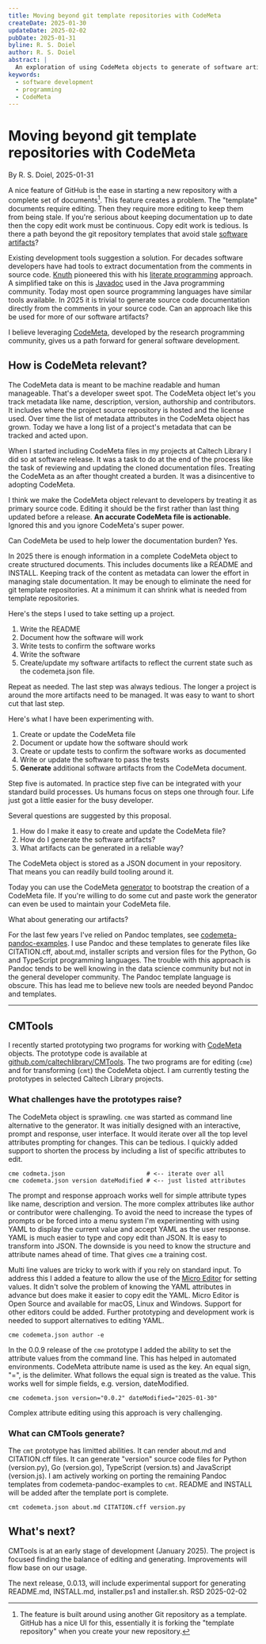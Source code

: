 ```yaml
---
title: Moving beyond git template repositories with CodeMeta
createDate: 2025-01-30
updateDate: 2025-02-02
pubDate: 2025-01-31
byline: R. S. Doiel
author: R. S. Doiel
abstract: |
  An exploration of using CodeMeta objects to generate of software artifacts as an alternative to Git template repositories.
keywords:
  - software development
  - programming
  - CodeMeta
---
```


# Moving beyond git template repositories with CodeMeta

By R. S. Doiel, 2025-01-31

A nice feature of GitHub is the ease in starting a new repository with a complete set of documents[^1]. This feature creates a problem. The "template" documents require editing. Then they require more editing to keep them from being stale. If you're serious about keeping documentation up to date then the copy edit work must be continuous. Copy edit work is tedious. Is there a path beyond the git repository templates that avoid stale [software artifacts](https://en.wikipedia.org/wiki/Artifact_(software_development))?

[^1]: The feature is built around using another Git repository as a template. GitHub has a nice UI for this, essentially it is forking the "template repository" when you create your new repository.

Existing development tools suggestion a solution. For decades software developers have had tools to extract documentation from the comments in source code.  [Knuth](https://en.wikipedia.org/wiki/Donald_Knuth) pioneered this with his [literate programming](https://en.wikipedia.org/wiki/Literate_programming) approach. A simplified take on this is [Javadoc](https://en.wikipedia.org/wiki/Javadoc) used in the Java programming community. Today most open source programming languages have similar tools available. In 2025 it is trivial to generate source code documentation directly from the comments in your source code. Can an approach like this be used for more of our software artifacts?

I believe leveraging [CodeMeta](https://codemeta.github.io "See the section titled, Motivation"), developed by the research programming community, gives us a path forward for general software development.

## How is CodeMeta relevant? 

The CodeMeta data is meant to be machine readable and human manageable. That's a developer sweet spot. The CodeMeta object let's you track metadata like name, description, version, authorship and contributors. It includes where the project source repository is hosted and the license used. Over time the list of metadata attributes in the CodeMeta object has grown. Today we have a long list of a project's metadata that can be tracked and acted upon.

When I started including CodeMeta files in my projects at Caltech Library I did so at software release. It was a task to do at the end of the process like the task of reviewing and updating the cloned documentation files. Treating the CodeMeta as an after thought created a burden. It was a disincentive to adopting CodeMeta. 

I think we make the CodeMeta object relevant to developers by treating it as primary source code. Editing it should be the first rather than last thing updated before a release. **An accurate CodeMeta file is actionable.** Ignored this and you ignore CodeMeta's super power.

Can CodeMeta be used to help lower the documentation burden? Yes.

In 2025 there is enough information in a complete CodeMeta object to create structured documents. This includes documents like a README and INSTALL. Keeping track of the content as metadata can lower the effort in managing stale documentation. It may be enough to eliminate the need for git template repositories. At a minimum it can shrink what is needed from template repositories.

Here's the steps I used to take setting up a project.

1. Write the README
2. Document how the software will work
3. Write tests to confirm the software works
4. Write the software
5. Create/update my software artifacts to reflect the current state such as the codemeta.json file.

Repeat as needed. The last step was always tedious. The longer a project is around the more artifacts need to be managed. It was easy to want to short cut that last step.

Here's what I have been experimenting with.

1. Create or update the CodeMeta file
2. Document or update how the software should work
3. Create or update tests to confirm the software works as documented
4. Write or update the software to pass the tests
5. **Generate** additional software artifacts from the CodeMeta document.

Step five is automated. In practice step five can be integrated with your standard build processes. Us humans focus on steps one through four. Life just got a little easier for the busy developer.

Several questions are suggested by this proposal.

1. How do I make it easy to create and update the CodeMeta file?
2. How do I generate the software artifacts?
3. What artifacts can be generated in a reliable way?

The CodeMeta object is stored as a JSON document in your repository. That means you can readily build tooling around it.

Today you can use the CodeMeta [generator](https://codemeta.github.io/codemeta-generator/) to bootstrap the creation of a CodeMeta file.  If you're willing to do some cut and paste work the generator can even be used to maintain your CodeMeta file.  

What about generating our artifacts?

For the last few years I've relied on Pandoc templates, see [codemeta-pandoc-examples](https://github.com/caltechlibrary/codemeta-pandoc-examples). I use Pandoc and these templates to generate files like CITATION.cff, about.md, installer scripts and version files for the Python, Go and TypeScript programming languages. The trouble with this approach is Pandoc tends to be well knowing in the data science community but not in the general developer community. The Pandoc template language is obscure. This has lead me to believe new tools are needed beyond Pandoc and templates.

***

## CMTools

I recently started prototyping two programs for working with [CodeMeta](https://codemeta.github.io) objects. The prototype code is available at [github.com/caltechlibrary/CMTools](https://github.com/caltechlibrary/CMTools). The two programs are for editing (`cme`) and for transforming (`cmt`) the CodeMeta object. I am currently testing the prototypes in selected Caltech Library projects.

### What challenges have the prototypes raise?

The CodeMeta object is sprawling. `cme` was started as command line alternative to the generator.  It was initially designed with an interactive, prompt and response, user interface. It would iterate over all the top level attributes prompting for changes. This can be tedious. I quickly added support to shorten the process by including a list of specific attributes to edit. 

~~~shell
cme codmeta.json                       # <-- iterate over all
cme codemeta.json version dateModified # <-- just listed attributes
~~~

The prompt and response approach works well for simple attribute types like name, description and version. The more complex attributes like author or contributor were challenging. To avoid the need to increase the types of prompts or be forced into a menu system I'm experimenting with using YAML to display the current value and accept YAML as the user response. YAML is much easier to type and copy edit than JSON. It is easy to transform into JSON. The downside is you need to know the structure and attribute names ahead of time. That gives `cme` a training cost.

Multi line values are tricky to work with if you rely on standard input. To address this I added a feature to allow the use of the [Micro Editor](https://micro-editor.github.io) for setting values. It didn't solve the problem of knowing the YAML attributes in advance but does make it easier to copy edit the YAML. Micro Editor is Open Source and available for macOS, Linux and Windows. Support for other editors could be added. Further prototyping and development work is needed to support alternatives to editing YAML.

~~~shell
cme codemeta.json author -e
~~~

In the 0.0.9 release of the `cme` prototype I added the ability to set the attribute values from the command line. This has helped in automated environments. CodeMeta attribute name is used as the key. An equal sign, "=", is the delimiter. What follows the equal sign is treated as the value. This works well for simple fields, e.g. version, dateModified.

~~~shell
cme codemeta.json version="0.0.2" dateModified="2025-01-30"
~~~

Complex attribute editing using this approach is very challenging.

### What can CMTools generate?

The `cmt` prototype has limitted abilities. It can render about.md and CITATION.cff files. It can generate "version" source code files for Python (version.py), Go (version.go), TypeScript (version.ts) and JavaScript (version.js). I am actively working on porting the remaining Pandoc templates from codemeta-pandoc-examples to `cmt`. README and INSTALL will be added after the template port is complete.

~~~shell
cmt codemeta.json about.md CITATION.cff version.py
~~~

## What's next?

CMTools is at an early stage of development (January 2025). The project is focused finding the balance of editing and generating. Improvements will flow base on our usage.

The next release, 0.0.13, will include experimental support for generating README.md, INSTALL.md, installer.ps1 and installer.sh. RSD 2025-02-02